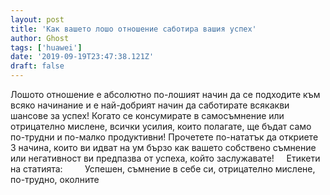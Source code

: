 ```yaml
---
layout: post
title: 'Как вашето лошо отношение саботира вашия успех'
author: Ghost
tags: ['huawei']
date: '2019-09-19T23:47:38.121Z'
draft: false
---
```


Лошото отношение е абсолютно по-лошият начин да се подходите към всяко начинание и е най-добрият начин да саботирате всякакви шансове за успех! Когато се консумирате в самосъмнение или отрицателно мислене, всички усилия, които полагате, ще бъдат само по-трудни и по-малко продуктивни! Прочетете по-нататък да откриете 3 начина, които ви идват на ум бързо как вашето собствено съмнение или негативност ви предпазва от успеха, който заслужавате!     Етикети на статията:         Успешен, съмнение в себе си, отрицателно мислене, по-трудно, околните
